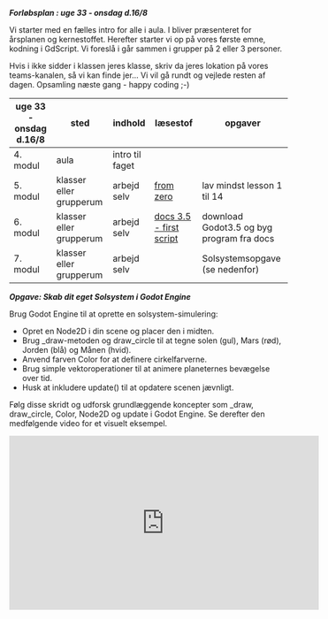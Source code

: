 ***Forløbsplan : uge 33 - onsdag d.16/8***

Vi starter med en fælles intro for alle i aula. 
I bliver præsenteret for årsplanen og kernestoffet.
Herefter starter vi op på vores første emne, kodning i GdScript.
Vi foreslå i går sammen i grupper på 2 eller 3 personer.

Hvis i ikke sidder i klassen jeres klasse, skriv da jeres lokation på vores teams-kanalen, så vi kan finde jer...
Vi vil gå rundt og vejlede resten af dagen. Opsamling næste gang - happy coding ;-) 


| uge 33 - onsdag d.16/8 | sted                    | indhold         | læsestof                                                                                                                | opgaver                                   |
|------------------------|-------------------------|-----------------|-------------------------------------------------------------------------------------------------------------------------|-------------------------------------------|
| 4. modul               | aula                    | intro til faget |                                                                                                                         |                                           |
| 5. modul               | klasser eller grupperum | arbejd selv     | [from zero](https://gdquest.github.io/learn-gdscript/)                                                                  | lav mindst lesson 1 til 14                |
| 6. modul               | klasser eller grupperum | arbejd selv     | [docs 3.5 - first script](https://docs.godotengine.org/en/3.5/getting_started/step_by_step/scripting_first_script.html) | download Godot3.5 og byg program fra docs |
| 7. modul               | klasser eller grupperum | arbejd selv     |                                                                                                                         | Solsystemsopgave (se nedenfor)            |


***Opgave: Skab dit eget Solsystem i Godot Engine***

Brug Godot Engine til at oprette en solsystem-simulering:

- Opret en Node2D i din scene og placer den i midten.
- Brug _draw-metoden og draw_circle til at tegne solen (gul), Mars (rød), Jorden (blå) og Månen (hvid).
- Anvend farven Color for at definere cirkelfarverne.
- Brug simple vektoroperationer til at animere planeternes bevægelse over tid.
- Husk at inkludere update() til at opdatere scenen jævnligt.

Følg disse skridt og udforsk grundlæggende koncepter som _draw, draw_circle, Color, Node2D og update i Godot Engine. Se derefter den medfølgende video for et visuelt eksempel.

<iframe width="560" height="315" src="https://www.youtube.com/embed/XX6r4fkh_sw" title="YouTube video player" frameborder="0" allow="accelerometer; autoplay; clipboard-write; encrypted-media; gyroscope; picture-in-picture; web-share" allowfullscreen></iframe>